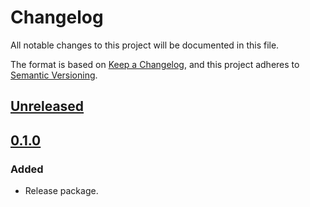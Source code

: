 # Changelog
All notable changes to this project will be documented in this file.

The format is based on [Keep a Changelog](https://keepachangelog.com/en/1.0.0/),
and this project adheres to [Semantic Versioning](https://semver.org/spec/v2.0.0.html).

## [Unreleased]

## [0.1.0]

### Added

- Release package.

[Unreleased]: https://github.com/finbits/telegraf-elixir/compare/v0.1.0...HEAD
[0.1.0]: https://github.com/finbits/telegraf-elixir/releases/tag/v0.1.0
